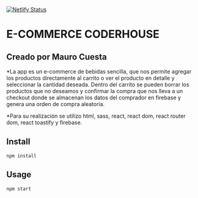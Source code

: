 [![Netlify Status](https://api.netlify.com/api/v1/badges/e77d3ab1-800a-4ed2-a548-c13fd9b73a81/deploy-status)](https://app.netlify.com/sites/exquisite-duckanoo-06f53c/deploys)

# E-COMMERCE CODERHOUSE

## Creado por Mauro Cuesta

*La app es un e-commerce de bebidas sencilla, que nos permite agregar los productos directamente al carrito o ver el producto en detalle y seleccionar la cantidad deseada. 
Dentro del carrito se pueden borrar los productos que no deseamos y confirmar la compra que nos lleva a un checkout donde se almacenan los datos del comprador en firebase y genera una orden de compra aleatoria.

*Para su realización se utilizo html, sass, react, react dom, react router dom, react toastify y firebase.

Install
---

`npm install`



Usage
---

`npm start`

